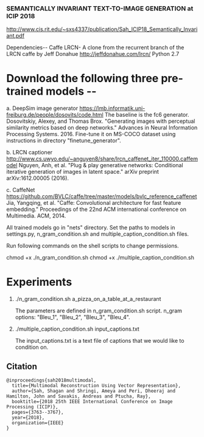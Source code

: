 ### SEMANTICALLY INVARIANT TEXT-TO-IMAGE GENERATION at ICIP 2018

http://www.cis.rit.edu/~sxs4337/publication/Sah_ICIP18_Semantically_Invariant.pdf

Dependencies--
Caffe LRCN- A clone from the recurrent branch of the LRCN caffe by Jeff Donahue http://jeffdonahue.com/lrcn/
Python 2.7

# Download the following three pre-trained models --

a. DeepSim image generator https://lmb.informatik.uni-freiburg.de/people/dosovits/code.html
   The baseline is the fc6 generator.
   Dosovitskiy, Alexey, and Thomas Brox. "Generating images with perceptual similarity metrics based on deep networks." Advances in Neural Information Processing Systems. 2016.
   Fine-tune it on MS-COCO dataset using instructions in directory "finetune_generator".
   
b. LRCN captioner http://www.cs.uwyo.edu/~anguyen8/share/lrcn_caffenet_iter_110000.caffemodel
   Nguyen, Anh, et al. "Plug & play generative networks: Conditional iterative generation of images in latent space." arXiv preprint arXiv:1612.00005 (2016).

c. CaffeNet https://github.com/BVLC/caffe/tree/master/models/bvlc_reference_caffenet
   Jia, Yangqing, et al. "Caffe: Convolutional architecture for fast feature embedding." Proceedings of the 22nd ACM international conference on Multimedia. ACM, 2014.

All trained models go in "nets" directory. Set the paths to models in settings.py, n_gram_condition.sh and multiple_caption_condition.sh files.

Run following commands on the shell scripts to change permissions.

chmod +x ./n_gram_condition.sh
chmod +x ./multiple_caption_condition.sh


# Experiments

1) ./n_gram_condition.sh a_pizza_on_a_table_at_a_restaurant

    The parameters are defined in n_gram_condition.sh script. n_gram options: "Bleu_1", "Bleu_2", "Bleu_3", "Bleu_4".
    
2) ./multiple_caption_condition.sh input_captions.txt

   The input_captions.txt is a text file of captions that we would like to condition on.

## Citation
    @inproceedings{sah2018multimodal,
      title={Multimodal Reconstruction Using Vector Representation},
      author={Sah, Shagan and Shringi, Ameya and Peri, Dheeraj and Hamilton, John and Savakis, Andreas and Ptucha, Ray},
      booktitle={2018 25th IEEE International Conference on Image Processing (ICIP)},
      pages={3763--3767},
      year={2018},
      organization={IEEE}
    }
